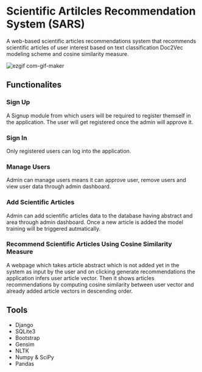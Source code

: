 # Scientific Artilcles Recommendation System (SARS)
A web-based scientific articles recommendations system that recommends scientific articles of user interest based on text classification Doc2Vec modeling scheme and cosine similarity measure.

![ezgif com-gif-maker](https://user-images.githubusercontent.com/35958006/143923210-4a7078c4-4622-486c-aff9-663611236ee6.gif)

## Functionalites
### Sign Up
A Signup module from which users will be required to register themself in the application. The
user will get registered once the admin will approve it.

### Sign In
Only registered users can log into the application.

### Manage Users
Admin can manage users means it can approve user, remove users and view user data through admin dashboard.

### Add Scientific Articles
Admin can add scientific articles data to the database having abstract and area
through admin dashboard. Once a new article is added the model training will be triggered autmatically.

### Recommend Scientific Articles Using Cosine Similarity Measure
A webpage which takes article abstract which is not added yet in the system as
input by the user and on clicking generate recommendations the application infers user article vector. Then it shows articles recommendations by computing cosine similarity
between user vector and already added article vectors in descending order.

## Tools
- Django
- SQLite3
- Bootstrap
- Gensim
- NLTK
- Numpy & SciPy
- Pandas

